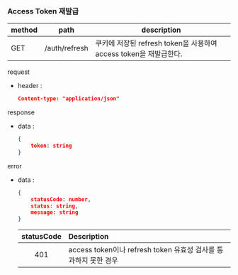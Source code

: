 ### Access Token 재발급
method|path|description
---|---|---
GET|/auth/refresh|쿠키에 저장된 refresh token을 사용하여 access token을 재발급한다.

request
- header :
    ```json
    Content-type: "application/json"
    ```
    
response
- data :
    ```json
    {
        token: string
    }
    ```

error
- data :
    ```json
    {
        statusCode: number,
        status: string,
        message: string
    }
    ```

    statusCode|Description
    :-:|:--
    401|access token이나 refresh token 유효성 검사를 통과하지 못한 경우